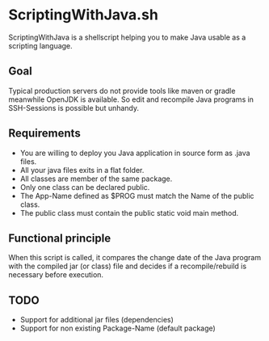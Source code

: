 # ScriptingWithJava.sh

ScriptingWithJava is a shellscript helping you to make Java usable as a scripting language. 

## Goal

Typical production servers do not provide tools like maven or gradle meanwhile OpenJDK is available. So edit and recompile Java programs in SSH-Sessions is possible but unhandy.

## Requirements

- You are willing to deploy you Java application in source form as .java files.
- All your java files exits in a flat folder.
- All classes are member of the same package. 
- Only one class can be declared public.
- The App-Name defined as $PROG must match the Name of the public class.
- The public class must contain the public static void main method. 

## Functional principle

When this script is called, it compares the change date of the Java program with the compiled jar (or class) file and decides if a recompile/rebuild is necessary before execution.

## TODO

- Support for additional jar files (dependencies)
- Support for non existing Package-Name (default package)

